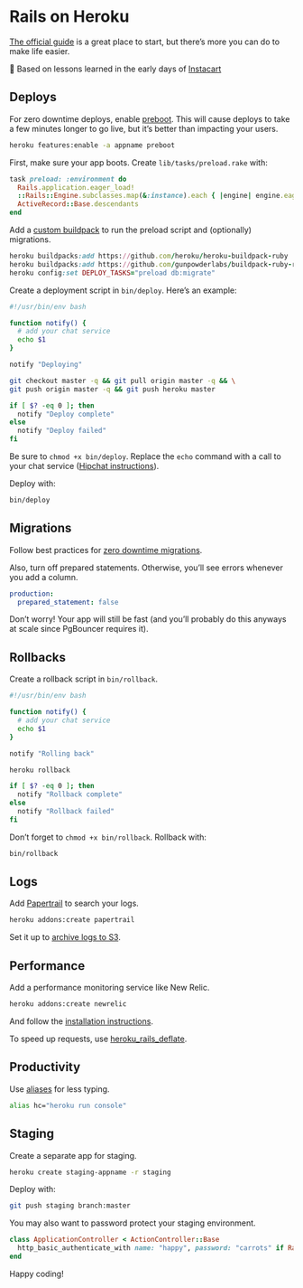 # Rails on Heroku

[The official guide](https://devcenter.heroku.com/articles/getting-started-with-rails4) is a great place to start, but there’s more you can do to make life easier.

:tangerine: Based on lessons learned in the early days of [Instacart](https://www.instacart.com/)

## Deploys

For zero downtime deploys, enable [preboot](https://devcenter.heroku.com/articles/preboot). This will cause deploys to take a few minutes longer to go live, but it’s better than impacting your users.

```sh
heroku features:enable -a appname preboot
```

First, make sure your app boots. Create `lib/tasks/preload.rake` with:

```ruby
task preload: :environment do
  Rails.application.eager_load!
  ::Rails::Engine.subclasses.map(&:instance).each { |engine| engine.eager_load! }
  ActiveRecord::Base.descendants
end
```

Add a [custom buildpack](https://github.com/gunpowderlabs/buildpack-ruby-rake-deploy-tasks) to run the preload script and (optionally) migrations.

```ruby
heroku buildpacks:add https://github.com/heroku/heroku-buildpack-ruby
heroku buildpacks:add https://github.com/gunpowderlabs/buildpack-ruby-rake-deploy-tasks
heroku config:set DEPLOY_TASKS="preload db:migrate"
```

Create a deployment script in `bin/deploy`. Here’s an example:

```sh
#!/usr/bin/env bash

function notify() {
  # add your chat service
  echo $1
}

notify "Deploying"

git checkout master -q && git pull origin master -q && \
git push origin master -q && git push heroku master

if [ $? -eq 0 ]; then
  notify "Deploy complete"
else
  notify "Deploy failed"
fi
```

Be sure to `chmod +x bin/deploy`. Replace the `echo` command with a call to your chat service ([Hipchat instructions](https://github.com/hipchat/hipchat-cli)).

Deploy with:

```sh
bin/deploy
```

## Migrations

Follow best practices for [zero downtime migrations](https://github.com/ankane/shorts/blob/master/Zero-Downtime-Migrations.md).

Also, turn off prepared statements. Otherwise, you’ll see errors whenever you add a column.

```yml
production:
  prepared_statement: false
```

Don’t worry! Your app will still be fast (and you’ll probably do this anyways at scale since PgBouncer requires it).

## Rollbacks

Create a rollback script in `bin/rollback`.

```sh
#!/usr/bin/env bash

function notify() {
  # add your chat service
  echo $1
}

notify "Rolling back"

heroku rollback

if [ $? -eq 0 ]; then
  notify "Rollback complete"
else
  notify "Rollback failed"
fi
```

Don’t forget to `chmod +x bin/rollback`. Rollback with:

```sh
bin/rollback
```

## Logs

Add [Papertrail](https://papertrailapp.com/) to search your logs.

```sh
heroku addons:create papertrail
```

Set it up to [archive logs to S3](http://help.papertrailapp.com/kb/how-it-works/permanent-log-archives/).

## Performance

Add a performance monitoring service like New Relic.

```sh
heroku addons:create newrelic
```

And follow the [installation instructions](https://devcenter.heroku.com/articles/newrelic#ruby-installation-and-configuration).

To speed up requests, use [heroku_rails_deflate](https://github.com/mattolson/heroku_rails_deflate).

## Productivity

Use [aliases](https://www.digitalocean.com/community/tutorials/an-introduction-to-useful-bash-aliases-and-functions) for less typing.

```sh
alias hc="heroku run console"
```

## Staging

Create a separate app for staging.

```sh
heroku create staging-appname -r staging
```

Deploy with:

```sh
git push staging branch:master
```

You may also want to password protect your staging environment.

```ruby
class ApplicationController < ActionController::Base
  http_basic_authenticate_with name: "happy", password: "carrots" if Rails.env.staging?
end
```

Happy coding!
